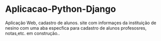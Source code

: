# Aplicacao-Python-Django
Aplicação Web, cadastro de alunos. site com informaçes da instituição de nesino com uma aba especfica para cadastro de alunos
profesosres, notas,etc. em construção..
